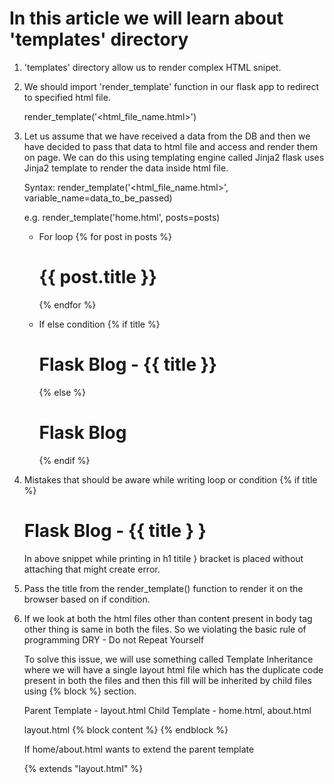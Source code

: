 # In this article we will learn about 'templates' directory

1. 'templates' directory allow us to render complex HTML snipet.

2. We should import 'render_template' function in our flask app to redirect to specified html file.

    render_template('<html_file_name.html>')

3. Let us assume that we have received a data from the DB and then we have decided to pass that data
    to html file and access and render them on page. We can do this using templating engine called Jinja2
    flask uses Jinja2 template to render the data inside html file.

    Syntax:
        render_template('<html_file_name.html>', variable_name=data_to_be_passed)

    e.g.
        render_template('home.html', posts=posts)

    - For loop
        {% for post in posts %}
            <h1> {{ post.title }}</h1>
        {% endfor %}

    - If else condition
        {% if title %}
            <h1> Flask Blog - {{ title }} </h1>
        {% else %}
            <h1> Flask Blog </h1>
        {% endif %}

4. Mistakes that should be aware while writing loop or condition
    {% if title %}
    <h1> Flask Blog - {{ title } } </h1>

    In above snippet while printing in h1 titile } bracket is placed without attaching that might create error.

5. Pass the title from the render_template() function to render it on the browser based on if condition.

6. If we look at both the html files other than content present in body tag other thing is same in both the files.
    So we violating the basic rule of programming DRY - Do not Repeat Yourself

    To solve this issue, we will use something called Template Inheritance where we will have a single layout html
    file which has the duplicate code present in both the files and then this fill will be inherited by child files
    using {% block %} section.

    Parent Template - layout.html
    Child Template - home.html, about.html

    layout.html
    {% block content %}
    {% endblock %}

    If home/about.html wants to extend the parent template

    {% extends "layout.html" %}
